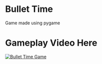 # Bullet Time
Game made using pygame

# Gameplay Video Here
[![Bullet Time Game](https://www13.0zz0.com/2023/04/17/15/544984170.png)](https://www.youtube.com/watch?v=RwvOr-RJSAg)

